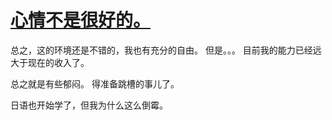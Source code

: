 # [心情不是很好的。](https://github.com/yihong0618/gitblog/issues/176)

总之，这的环境还是不错的，我也有充分的自由。
但是。。。
目前我的能力已经远大于现在的收入了。

总之就是有些郁闷。
得准备跳槽的事儿了。

日语也开始学了，但我为什么这么倒霉。

